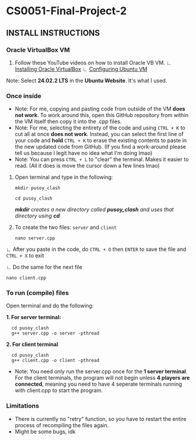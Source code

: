 # CS0051-Final-Project-2

## INSTALL INSTRUCTIONS

### Oracle VirtualBox VM
1. Follow these YouTube videos on how to install Oracle VB VM.
   ∟ [Installing Oracle VirtualBox](https://youtu.be/homRENM8KVY?si=_LHDCBRonApBq6xM)
   ∟ [Configuring Ubuntu VM](https://youtu.be/xzEjychfD1Y?si=MvMcIHrPGddYxStm&t=589)

Note: Select **24.02.2 LTS** in the **Ubuntu Website**. It's what I used.

### Once inside

- Note: For me, copying and pasting code from outside of the VM __does not work__. To work around this, open this GitHub repository from within the VM itself then copy it into the .cpp files.
- Note: For me, selecting the entirety of the code and using `CTRL + K` to cut all at once __does not work__. Instead, you can select the first line of your code and **hold** `CTRL + K` to erase the existing contents to paste in the new updated code from GitHub. (If you find a work-around please tell us because I legit have no idea what I'm doing lmao)
- Note: You can press `CTRL + L` to "clear" the terminal. Makes it easier to read. (All it does is move the cursor down a few lines lmao)

1. Open terminal and type in the following:

   ```
   mkdir pusoy_clash
   
   cd pusoy_clash
   ```

   ***mkdir** creates a new directory called **pusoy_clash** and uses that directory using **cd***

2. To create the two files: `server` and `client`

   ```
   nano server.cpp
   ```

  ∟ After you paste in the code, do `CTRL + O` then `ENTER` to save the file and `CTRL + X` to exit

  ∟ Do the same for the next file

   ```
   nano client.cpp
   ```
      

### To run (compile) files

Open terminal and do the following:

   **1. For server terminal:**
   
      cd pusoy_clash
      g++ server.cpp -o server -pthread
   
   **2. For client terminal**
   
      cd pusoy_clash
      g++ client.cpp -o client -pthread

- Note: You need only run the server.cpp once for the **1 server terminal**. For the client terminals, the program will not begin unless **4 players are connected**, meaning you need to have 4 seperate terminals running with client.cpp to start the program.

### Limitations

- There is currently no "retry" function, so you have to restart the entire process of recompiling the files again.
- Might be some bugs, idk
